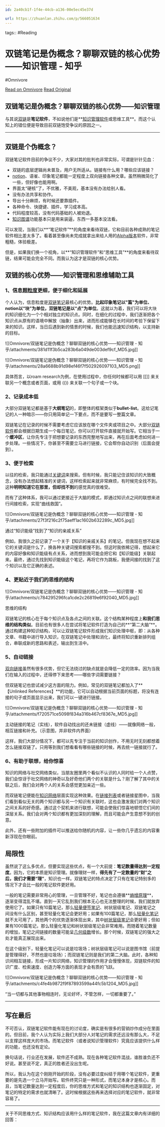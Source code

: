 ```yaml
---
id: 2a40cb1f-1f4e-44cb-a136-00e5ec45e37d

url: https://zhuanlan.zhihu.com/p/566051634
---
```



tags::  #Reading 

# 双链笔记是伪概念？聊聊双链的核心优势——知识管理 - 知乎
#Omnivore

[Read on Omnivore](https://omnivore.app/me/-191c57d3e2d)
[Read Original](https://zhuanlan.zhihu.com/p/566051634)

## 双链笔记是伪概念？聊聊双链的核心优势——知识管理

与其说[双链](https://zhida.zhihu.com/search?q=%E5%8F%8C%E9%93%BE&zhida%5Fsource=entity&is%5Fpreview=1)是**笔记软件**，不如说他们是**[知识管理软件](https://zhida.zhihu.com/search?q=%E7%9F%A5%E8%AF%86%E7%AE%A1%E7%90%86%E8%BD%AF%E4%BB%B6&zhida%5Fsource=entity&is%5Fpreview=1)或思维工具**。而这个认知上的错位便是导致目前双链饱受争议的原因之一。

---

## 双链是个伪概念？

双链笔记软件目前的争议不少，大家对其的批判也非常实际，可谓是针针见血：

* 双链的底层逻辑尚未普及，用户无所适从。链接有什么用？哪些应该链接？
* [notion](https://zhida.zhihu.com/search?q=notion&zhida%5Fsource=entity&is%5Fpreview=1)、语雀、印象笔记都能一定程度上双向链接各种文章。虽然稍微简化了一些，但好像也能用啊。
* 界面太“硬核”了，不优雅，不美观，基本没有办法给别人看。
* 没有办法共享和协作。
* 导出十分麻烦，有时候还要靠插件。
* 各种命令、快捷键、插件，学习成本高。
* 代码程度较高，没有代码基础的人被劝退。
* [知识图谱](https://zhida.zhihu.com/search?q=%E7%9F%A5%E8%AF%86%E5%9B%BE%E8%B0%B1&zhida%5Fsource=entity&is%5Fpreview=1)功能基本只是用来装逼，东西一多基本没法看。

可以发现，当我们以**“笔记软件”**的角度来看待双链，它和目前各种成熟的笔记软件相比差太多了。看着甚至像尚未完成就拿出来给人用的[Alpha版本](https://zhida.zhihu.com/search?q=Alpha%E7%89%88%E6%9C%AC&zhida%5Fsource=entity&is%5Fpreview=1)软件，非常粗糙，体验极差。

但是，如果我们换一个视角，以**“知识管理软件”和“思维工具”**的角度来看待双链，结果可能会完全不同。而我认为这才是双链的核心优势。

## 双链的核心优势——知识管理和思维辅助工具

### **1、信息[颗粒度](https://zhida.zhihu.com/search?q=%E9%A2%97%E7%B2%92%E5%BA%A6&zhida%5Fsource=entity&is%5Fpreview=1)更细，便于细化和延展**

个人认为，信息粒度是[双链笔记](https://zhida.zhihu.com/search?q=%E5%8F%8C%E9%93%BE%E7%AC%94%E8%AE%B0&zhida%5Fsource=entity&is%5Fpreview=1)最核心的优势。**比起印象笔记以"篇"为单位、notion以“块”为单位，双链笔记是以“点”为单位**。这就以为着，我们可以将大块的知识细化为一个个相对独立的知识点。同时，在细化的过程中，我们逐渐把各个知识点从原有的语境中解放（抽象）出来，进而形成能够在长时间的考验下保留下来的知识。这样，当日后遇到新的情景的时候，我们也能迅速知识结构，以支持新的目标。

![[Omnivore/双链笔记是伪概念？聊聊双链的核心优势——知识管理 - 知乎/attachments/381d11f3b5ca283b6a049de003def9cf_MD5.jpg]]

![[Omnivore/双链笔记是伪概念？聊聊双链的核心优势——知识管理 - 知乎/attachments/28a6688b91d98ef46f7f502926097103_MD5.png]]

具体而言，以roam research为例，在使用过程中，你任何时候都可以用 \[\[\]\] 来关联另一个概念或者页面，或用 (()) 来关联一个句子或一个块。

### 2、记录成本低

大部分双链笔记都是基于**大纲笔记**的，即整体的框架类似于**bullet-list**。这给记笔记的人一种暗示——你只用简单记一下要点，而不是要写一整篇文章。

双链笔记在记录的时候不需要考虑它应该放在哪个文件夹或项目之中。大部分[双链软件](https://zhida.zhihu.com/search?q=%E5%8F%8C%E9%93%BE%E8%BD%AF%E4%BB%B6&zhida%5Fsource=entity&is%5Fpreview=1)都会根据日期生成一个每日笔记，你可以打开软件直接就开始写。它相当于一个**缓冲区**，让你先专注于把想要记录的东西完整地写出来，再在后面考虑如何进一步处理。一些情况下，你甚至不需要立马进行链接，它会帮你自动识别（后面会提到）。

### 3、便于检索

以往的检索，我只能通过[关键词](https://zhida.zhihu.com/search?q=%E5%85%B3%E9%94%AE%E8%AF%8D&zhida%5Fsource=entity&is%5Fpreview=1)来搜索。但有时候，我只能记住该知识的大致概念，没有办法想起精准的关键词，这样检索起来就非常麻烦，有时候完全找不到。这种**明明知道它在那里，但却找不到**的感觉真的很难受。

而有了这种体系，我可以通过更接近于大脑的模式，即通过知识点之间的联想来进行间接检索，实现“曲线救国”。

![[Omnivore/双链笔记是伪概念？聊聊双链的核心优势——知识管理 - 知乎/attachments/27f3f216c2f75aeff1ac1602b632289c_MD5.jpg]]

通过“知识能级”找到了“知识的亲戚关系”

例如，我很久之前记录了一个关于【知识的亲戚关系】的笔记。但我现在想不起来它的关键词是什么了，换各种关键词搜索都搜不到。但这时我依稀记得，想起来它的内容好像和知识能级有点关系，进而想到我可能会把它和【知识能级】关联起来。最终，通过先找到知识能级这个笔记，再将它作为跳板，我便间接的找到了这个知识以及它正确的表述。

### 4、更贴近于我们的思维的结构

![[Omnivore/双链笔记是伪概念？聊聊双链的核心优势——知识管理 - 知乎/attachments/c784295296fca1cde2c26819e6f92040_MD5.jpg]]

思维的结构

双链笔记的核心在于每个知识点及各点之间的关联。这个结构某种程度上**和我们思维的结构类似**。目前也有很多人在尝试将笔记软件打造为自己的**“第二大脑”**。通过构建这种知识结构，可以让双链笔记软件形成我们知识处理中枢，即：从各种文章、书籍中进行导入知识，在双链笔记中处理和消化，最终将知识重新排列组合，串联成新的思路和表述，输出到生活中。

### 5、自动链接

[双向链接](https://zhida.zhihu.com/search?q=%E5%8F%8C%E5%90%91%E9%93%BE%E6%8E%A5&zhida%5Fsource=entity&is%5Fpreview=1)虽然有很多优势，但它无法绕过的缺点就是会降低一定的效率。因为当我们在输入的过程中，还得停下来思考——哪些字词需要链接？

但双链笔记也尝试减少这方面的阻力。例如，常见的双链笔记都加入了**【Unlinked References】**的功能，它可以自动根据当前页面的标题，将没有连接的句子或页面显示出来，我们可以一键进行链接。

![[Omnivore/双链笔记是伪概念？聊聊双链的核心优势——知识管理 - 知乎/attachments/f720571ce5098f834a316b467cf8367e_MD5.jpg]]

主动链接的笔记（实线），软件自动找出的还未链接（虚线）——就像网络一般，相互链接和补充。（示意图，并非软件内界面）

这样，我们大部分情况下，都可以先专注于当前的知识创作，不用无时无刻都想着怎么链接双链了。只用等到我们想看看有哪些链接的时候，再去统一链接就行了。

### 6、有助于联想，给你惊喜

知识的网络与社交网络类似，当朋友圈里两个看似不认识的人同时给一个人点赞，我们会惊讶于社交网络的神奇以及好奇他们两个的关联是什么？刚了解了其中的关联之后，我们会对两个人的关系会感觉更加亲近一些。

而双链笔记便能在[知识网络](https://zhida.zhihu.com/search?q=%E7%9F%A5%E8%AF%86%E7%BD%91%E7%BB%9C&zhida%5Fsource=entity&is%5Fpreview=1)层面实现这种效果。在[链接列表](https://zhida.zhihu.com/search?q=%E9%93%BE%E6%8E%A5%E5%88%97%E8%A1%A8&zhida%5Fsource=entity&is%5Fpreview=1)或者链接星图中，当我们看到看似无关的两个知识都与另一个知识有关联时，这也会激发我们对两个知识之间关系的好奇感。通过这个契机来进行联想，可能会使我们惊喜地顿悟它们间的深层关系。我们会对两个知识都有更加深刻的理解，而且可能会产生意想不到的创意。

此外，还有一些附加的插件可以推送给你随机的内容，让一些你几乎遗忘的内容重新浮现在你眼前。

## 局限性

虽然说了这么多优点，但要实现这些优点，有一个大前提：**笔记数量得达到一定程度**。因为，它的本质是知识管理。就像理财一样，**得先有了一定数量的“财”之后，我们才需要“理”**，知识也一样。双链笔记的特点决定了只有在笔记特别多的情况下才会比一般的笔记软件更好用。

一般的笔记需要非常用心的管理，一旦管理不好，笔记也会遵循**[熵增原理](https://zhida.zhihu.com/search?q=%E7%86%B5%E5%A2%9E%E5%8E%9F%E7%90%86&zhida%5Fsource=entity&is%5Fpreview=1)**，逐渐变得混乱不堪。直到一天它乱到我们根本无心也无法整理的时候，我们就放弃使用它了。如果只有10篇笔记，那么[轻量便签笔记](https://zhida.zhihu.com/search?q=%E8%BD%BB%E9%87%8F%E4%BE%BF%E7%AD%BE%E7%AC%94%E8%AE%B0&zhida%5Fsource=entity&is%5Fpreview=1)、树状层级笔记、双链笔记之间没有什么区别，甚至轻量化笔记会更好用；如果有100篇笔记，那么[轻量化笔记](https://zhida.zhihu.com/search?q=%E8%BD%BB%E9%87%8F%E5%8C%96%E7%AC%94%E8%AE%B0&zhida%5Fsource=entity&is%5Fpreview=1)就不太可用了，其他两个的优势逐渐体现出来，其中[树状层级笔记](https://zhida.zhihu.com/search?q=%E6%A0%91%E7%8A%B6%E5%B1%82%E7%BA%A7%E7%AC%94%E8%AE%B0&zhida%5Fsource=entity&is%5Fpreview=1)会更好用；但如果有1000篇笔记，那么轻量化笔记和树状层级笔记会非常难用。而随着笔记数量的增加，笔记之间链接的数量可能呈[几何级数](https://zhida.zhihu.com/search?q=%E5%87%A0%E4%BD%95%E7%BA%A7%E6%95%B0&zhida%5Fsource=entity&is%5Fpreview=1)增长。那个时候，双链笔记的强大之处才能真正展现出来。

在这个级别下，轻量化笔记可以说是垃圾场；树状层级笔记可以说是图书馆（前提是管理得好，不然也是垃圾场）；而双链笔记则是我们的第二大脑。此时，各种知识间相互链接，形成一片知识网络，知识管理的作用才会慢慢体现，双链软件的知识广度、检索速度、创造力等方面的表现才会有质的飞跃。

![[Omnivore/双链笔记是伪概念？聊聊双链的核心优势——知识管理 - 知乎/attachments/c4fe4b9872f9f87893599a44fc5b1204_MD5.jpg]]

“当一切都与其他事物相连时，无论好坏，不管怎样，一切都重要了。”

---

## 写在最后

不可否认，双链笔记软件能有现在的讨论度，确实是有很多的营销炒作成分在里面的。但目前，我个人认为实际上我们大部分人对笔记的需求还远没有那么大，不足以支撑这样庞大的市场。而笔记软件（或者说知识管理软件）究竟应该提供什么样的功能，也还没有定论。

换句话说，行业还在发展，软件还不成熟。现在各种笔记软件混战，谁胜谁负还不好说。甚至说不定，真正的胜者还没出生呢。

所以，我认为在这个刚刚开始的阶段，没有必要过度纠结于用哪个笔记软件，更重要的是先选一个立马开始写。软件终究只是一种形式，而笔记本身才是核心。而且，当笔记数量达到一定程度后，你的思维方式和笔记的知识结构也逐渐固定，对笔记的特定的需求也就清晰了。这时候根据这些再来选择对应的笔记软件，就非常容易了。

---

关于不同思维方式、知识结构应该用什么样的笔记软件，我在这篇文章内有详细的回答：


